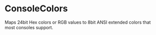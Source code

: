 # ConsoleColors
Maps 24bit Hex colors or RGB values to 8bit ANSI extended colors that most consoles support.
